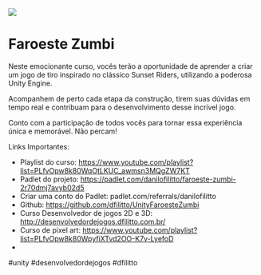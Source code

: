 ![](https://github.com/dfilitto/UnityFaroesteZumbi/blob/main/Faroeste%20Zumbi.jpg)

# Faroeste Zumbi

Neste emocionante curso, vocês terão a oportunidade de aprender a criar um jogo de tiro inspirado no clássico Sunset Riders, utilizando a poderosa Unity Engine.

Acompanhem de perto cada etapa da construção, tirem suas dúvidas em tempo real e contribuam para o desenvolvimento desse incrível jogo.

Conto com a participação de todos vocês para tornar essa experiência única e memorável. Não percam!

Links Importantes: 
- Playlist do curso: https://www.youtube.com/playlist?list=PLfvOpw8k80WqOtLKUC_awmsn3MQgZW7KT
- Padlet do projeto: https://padlet.com/danilofilitto/faroeste-zumbi-2r70dmj7avyb02d5
- Criar uma conto do Padlet: padlet.com/referrals/danilofilitto
- Github: https://github.com/dfilitto/UnityFaroesteZumbi
- Curso Desenvolvedor de jogos 2D e 3D: http://desenvolvedordejogos.dfilitto.com.br/
- Curso de pixel art: https://www.youtube.com/playlist?list=PLfvOpw8k80WpyfiXTvd2OO-K7v-LyefoD
- 
#unity #desenvolvedordejogos #dfilitto
